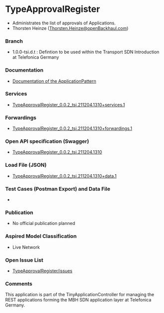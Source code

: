 # TypeApprovalRegister
- Administrates the list of approvals of Applications.
- Thorsten Heinze (Thorsten.Heinze@openBackhaul.com)

### Branch
- 1.0.0-tsi.d.t : Defintion to be used within the Transport SDN Introduction at Telefonica Germany

### Documentation
- [Documentation of the ApplicationPattern](https://github.com/openBackhaul/ApplicationPattern/tree/tsi)

### Services
- [TypeApprovalRegister_0.0.2_tsi.211204.1310+services.1](./TypeApprovalRegister_0.0.2_tsi.211204.1310+services.1.xlsx)

### Forwardings
- [TypeApprovalRegister_0.0.2_tsi.211204.1310+forwardings.1](./TypeApprovalRegister_0.0.2_tsi.211204.1310+forwardings.1.xlsx)

### Open API specification (Swagger)
- [TypeApprovalRegister_0.0.2_tsi.211204.1310](./TypeApprovalRegister_0.0.2_tsi.211204.1310.yaml)

### Load File (JSON)
- [TypeApprovalRegister_0.0.2_tsi.211204.1310+data.1](./TypeApprovalRegister_0.0.2_tsi.211204.1310+data.1.json)

### Test Cases (Postman Export) and Data File
-

### Publication
- No official publication planned

### Aspired Model Classification
- Live Network

### Open Issue List
- [TypeApprovalRegister/issues](../../issues)

### Comments
This application is part of the TinyApplicationController for managing the REST applications forming the MBH SDN application layer at Telefonica Germany.
